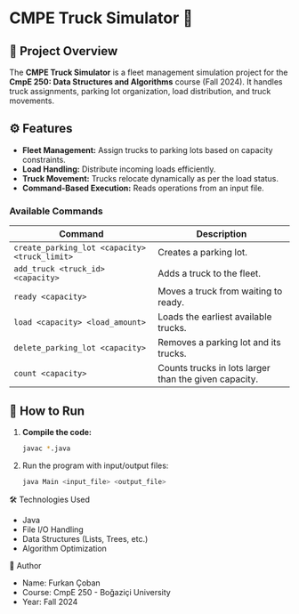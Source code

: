 # CMPE Truck Simulator 🚛

## 📌 Project Overview
The **CMPE Truck Simulator** is a fleet management simulation project for the **CmpE 250: Data Structures and Algorithms** course (Fall 2024). It handles truck assignments, parking lot organization, load distribution, and truck movements.

## ⚙️ Features
- **Fleet Management:** Assign trucks to parking lots based on capacity constraints.
- **Load Handling:** Distribute incoming loads efficiently.
- **Truck Movement:** Trucks relocate dynamically as per the load status.
- **Command-Based Execution:** Reads operations from an input file.

### Available Commands
| Command | Description |
|---------|------------|
| `create_parking_lot <capacity> <truck_limit>` | Creates a parking lot. |
| `add_truck <truck_id> <capacity>` | Adds a truck to the fleet. |
| `ready <capacity>` | Moves a truck from waiting to ready. |
| `load <capacity> <load_amount>` | Loads the earliest available trucks. |
| `delete_parking_lot <capacity>` | Removes a parking lot and its trucks. |
| `count <capacity>` | Counts trucks in lots larger than the given capacity. |

## 🚀 How to Run
1. **Compile the code:**
   ```sh
   javac *.java
2. Run the program with input/output files:
   ```sh
   java Main <input_file> <output_file>

🛠️ Technologies Used
  - Java
  - File I/O Handling
  - Data Structures (Lists, Trees, etc.)
  - Algorithm Optimization

📌 Author
  - Name: Furkan Çoban
  - Course: CmpE 250 - Boğaziçi University
  - Year: Fall 2024



    



